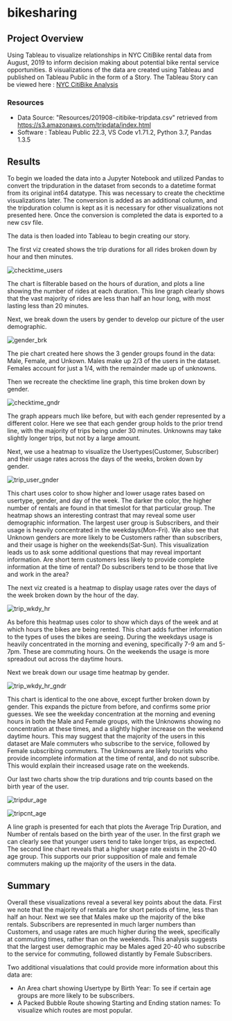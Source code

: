 # bikesharing

## Project Overview
Using Tableau to visualize relationships in NYC CitiBike rental data from August, 2019 to inform decision making about potential bike rental service opportunities. 8 visualizations of the data are created using Tableau and published on Tableau Public in the form of a Story. The Tableau Story can be viewed here : [NYC CitiBike Analysis](https://public.tableau.com/shared/Q3GW5C9D9?:display_count=n&:origin=viz_share_link "link to dashboard")

### Resources
- Data Source: "Resources/201908-citibike-tripdata.csv" retrieved from https://s3.amazonaws.com/tripdata/index.html
- Software : Tableau Public 22.3, VS Code v1.71.2, Python 3.7, Pandas 1.3.5

## Results
To begin we loaded the data into a Jupyter Notebook and utilized Pandas to convert the tripduration in the dataset from seconds to a datetime format from its original int64 datatype. This was necessary to create the checktime visualizations later. The conversion is added as an additional column, and the tripduration column is kept as it is necessary for other visualizations not presented here. Once the conversion is completed the data is exported to a new csv file.


The data is then loaded into Tableau to begin creating our story.

The first viz created shows the trip durations for all rides broken down by hour and then minutes.

![checktime_users](https://github.com/Jforbus/bikesharing/blob/main/Resources/checktime_users.png)

The chart is filterable based on the hours of duration, and plots a line showing the number of rides at each duration.
This line graph clearly shows that the vast majority of rides are less than half an hour long, with most lasting less than 20 minutes.


Next, we break down the users by gender to develop our picture of the user demographic.

![gender_brk](https://github.com/Jforbus/bikesharing/blob/main/Resources/gender_brk.png)

The pie chart created here shows the 3 gender groups found in the data: Male, Female, and Unkown. Males make up 2/3 of the users in the dataset. Females account for just a 1/4, with the remainder made up of unknowns.


Then we recreate the checktime line graph, this time broken down by gender.

![checktime_gndr](https://github.com/Jforbus/bikesharing/blob/main/Resources/checktime_gndr.png)

The graph appears much like before, but with each gender represented by a different color. Here we see that each gender group holds to the prior trend line, with the majority of trips being under 30 minutes. Unknowns may take slightly longer trips, but not by a large amount.


Next, we use a heatmap to visualize the Usertypes(Customer, Subscriber) and their usage rates across the days of the weeks, broken down by gender.

![trip_user_gnder](https://github.com/Jforbus/bikesharing/blob/main/Resources/trip_user_gnder.png)

This chart uses color to show higher and lower usage rates based on usertype, gender, and day of the week. The darker the color, the higher number of rentals are found in that timeslot for that particular group. The heatmap shows an interesting contrast that may reveal some user demographic information. The largest user group is Subscribers, and their usage is heavily concentrated in the weekdays(Mon-Fri). We also see that Unknown genders are more likely to be Customers rather than subscribers, and their usage is higher on the weekends(Sat-Sun). This visualization leads us to ask some additional questions that may reveal important information. Are short term customers less likely to provide complete information at the time of rental? Do subscribers tend to be those that live and work in the area?


The next viz created is a heatmap to display usage rates over the days of the week broken down by the hour of the day.

![trip_wkdy_hr](https://github.com/Jforbus/bikesharing/blob/main/Resources/trip_wkdy_hr.png)

As before this heatmap uses color to show which days of the week and at which hours the bikes are being rented. This chart adds further information to the types of uses the bikes are seeing. During the weekdays usage is heavily concentrated in the morning and evening, specifically 7-9 am and 5-7pm. These are commuting hours. On the weekends the usage is more spreadout out across the daytime hours.

Next we break down our usage time heatmap by gender.

![trip_wkdy_hr_gndr](https://github.com/Jforbus/bikesharing/blob/main/Resources/trip_wkdy_hr_gndr.png)

This chart is identical to the one above, except further broken down by gender. This expands the picture from before, and confirms some prior guesses. We see the weekday concentration at the morning and evening hours in both the Male and Female groups, with the Unknowns showing no concentration at these times, and a slightly higher increase on the weekend daytime hours. This may suggest that the majority of the users in this dataset are Male commuters who subscribe to the service, followed by Female subscribing commuters. The Unknowns are likely tourists who provide incomplete information at the time of rental, and do not subscribe. This would explain their increased usage rate on the weekends.

Our last two charts show the trip durations and trip counts based on the birth year of the user.

![tripdur_age](https://github.com/Jforbus/bikesharing/blob/main/Resources/tripdur_age.png)

![tripcnt_age](https://github.com/Jforbus/bikesharing/blob/main/Resources/tripcnt_age.png)

A line graph is presented for each that plots the Average Trip Duration, and Number of rentals based on the birth year of the user. In the first graph we can clearly see that younger users tend to take longer trips, as expected. The second line chart reveals that a higher usage rate exists in the 20-40 age group. This supports our prior supposition of male and female commuters making up the majority of the users in the data.

## Summary
Overall these visualizations reveal a several key points about the data. First we note that the majority of rentals are for short periods of time, less than half an hour. Next we see that Males make up the majority of the bike rentals. Subscribers are represented in much larger numbers than Customers, and usage rates are much higher during the week, specifically at commuting times, rather than on the weekends. This analysis suggests that the largest user demographic may be Males aged 20-40 who subscribe to the service for commuting, followed distantly by Female Subscribers. 

Two additional visualations that could provide more information about this data are:

- An Area chart showing Usertype by Birth Year: To see if certain age groups are more likely to be subscribers.
- A Packed Bubble Route showing Starting and Ending station names: To visualize which routes are most popular. 
